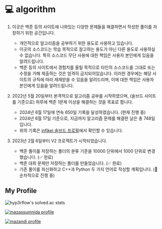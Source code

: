 # 💻 algorithm

1. 이곳은 백준 등의 사이트에 나와있는 다양한 문제들을 해결하면서 작성한 풀이를 저장하기 위한 공간입니다.

    - 개인적으로 알고리즘을 공부하기 위한 용도로 사용하고 있습니다.
    - 이곳의 소스코드는 학습 목적으로 참고하는 용도가 아닌 다른 용도로 사용하실 수 없습니다. 특히 소스코드 무단 사용에 대한 책임은 사용자 본인에게 있음을 알려드립니다.
    - 백준 등의 사이트에서 경험치를 올릴 목적으로 타인의 소스코드를 그대로 또는 수정을 가해 제출하는 것은 엄격히 금지되어있습니다. 이러한 경우에는 해당 사이트의 규칙에 따라 제재받을 수 있음을 알려드리며, 이에 대한 책임은 사용자 본인에게 있음을 알려드립니다.

2. 2022년 5월 20일부터 본격적으로 알고리즘 공부를 시작하였으며, (솔브드 사이트를 기준으로) 하루에 백준 1문제 이상을 해결하는 것을 목표로 합니다.

    - 2024년 6월 17일에 연속 650일 기록을 달성하였습니다. (현재 진행 중)
    - 2024년 6월 17일 기준으로, 지금까지 알고리즘 문제를 해결한 날은 총 748일입니다.
    - 위의 기록은 [infikei 솔브드 프로필](https://solved.ac/profile/infikei)에서 확인할 수 있습니다.

3. 2023년 2월 6일부터 V2 프로젝트가 시작되었습니다.

    - 백준 풀이를 저장하는 폴더의 분류 기준을 10000 단위에서 1000 단위로 변경했습니다. (✅ 완료)
    - 백준 대회 문제만 저장하는 폴더를 만들었습니다. (✅ 완료)
    - 기존 풀이를 최신화하고 C++과 Python 두 가지 언어로 작성할 계획입니다. (🔄 순차적으로 진행 중)

## My Profile

![hyp3rflow's solved.ac stats](https://github-readme-solvedac.hyp3rflow.vercel.app/api/?handle=infikei)

[![mazassumnida profile](http://mazassumnida.wtf/api/v2/generate_badge?boj=infikei)](https://solved.ac/profile/infikei)

[![mazandi profile](http://mazandi.herokuapp.com/api?handle=infikei&theme=dark)](https://solved.ac/profile/infikei)
